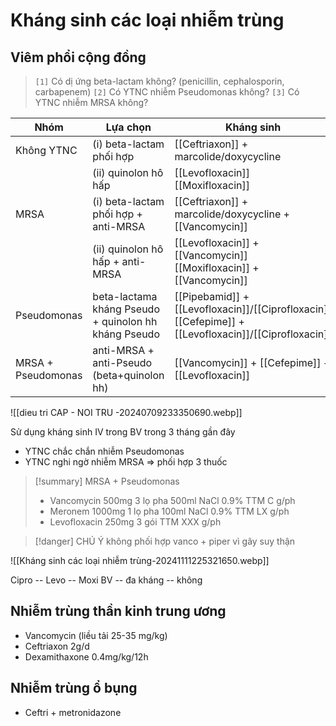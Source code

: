 # Kháng sinh các loại nhiễm trùng
## Viêm phổi cộng đồng
> `[1]` Có dị ứng beta-lactam không? (penicillin, cephalosporin, carbapenem)
> `[2]` Có YTNC nhiễm Pseudomonas không?
> `[3]` Có YTNC nhiễm MRSA không?


| Nhóm               | Lựa chọn                                             | Kháng sinh                                                                                              |
| ------------------ | ---------------------------------------------------- | ------------------------------------------------------------------------------------------------------- |
| Không YTNC         | (i) beta-lactam phối hợp                             | [[Ceftriaxon]] + marcolide/doxycycline                                                                  |
|                    | (ii) quinolon hô hấp                                 | [[Levofloxacin]]<br>[[Moxifloxacin]]                                                                    |
| MRSA               | (i) beta-lactam phối hợp + anti-MRSA                 | [[Ceftriaxon]] + marcolide/doxycycline + [[Vancomycin]]                                                 |
|                    | (ii) quinolon hô hấp + anti-MRSA                     | [[Levofloxacin]] + [[Vancomycin]]<br>[[Moxifloxacin]] + [[Vancomycin]]                                  |
| Pseudomonas        | beta-lactama kháng Pseudo + quinolon hh kháng Pseudo | [[Pipebamid]] + [[Levofloxacin]]/[[Ciprofloxacin]]<br>[[Cefepime]] + [[Levofloxacin]]/[[Ciprofloxacin]] |
| MRSA + Pseudomonas | anti-MRSA + anti-Pseudo (beta+quinolon hh)           | [[Vancomycin]] + [[Cefepime]] + [[Levofloxacin]]                                                        |

![[dieu tri CAP - NOI TRU -20240709233350690.webp]]

Sử dụng kháng sinh IV trong BV trong 3 tháng gần đây
- YTNC chắc chắn nhiễm Pseudomonas
- YTNC nghi ngờ nhiễm MRSA
=> phối hợp 3 thuốc

> [!summary] MRSA + Pseudomonas
> - Vancomycin 500mg 3 lọ pha 500ml NaCl 0.9% TTM C g/ph
> - Meronem 1000mg 1 lọ pha 100ml NaCl 0.9% TTM LX g/ph
> - Levofloxacin 250mg 3 gói TTM XXX g/ph


> [!danger] CHÚ Ý
> không phối hợp vanco + piper vì gây suy thận

![[Kháng sinh các loại nhiễm trùng-20241111225321650.webp]]

Cipro --   Levo   -- Moxi
 BV   -- đa kháng -- không


## Nhiễm trùng thần kinh trung ương
- Vancomycin (liều tải 25-35 mg/kg)
- Ceftriaxon 2g/d
- Dexamithaxone 0.4mg/kg/12h


## Nhiễm trùng ổ bụng
- Ceftri + metronidazone

